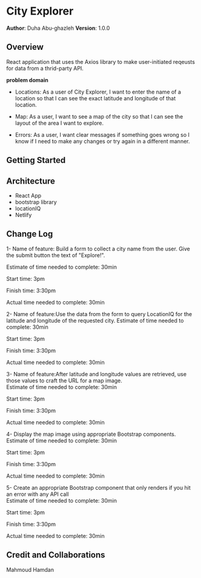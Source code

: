 # City Explorer

**Author**: Duha Abu-ghazleh
**Version**: 1.0.0 

## Overview

React application that uses the Axios library to make user-initiated reqeusts for data from a thrid-party API.

**problem domain**
- Locations: As a user of City Explorer, I want to enter the name of a location so that I can see the exact latitude and longitude of that location.

 - Map: As a user, I want to see a map of the city so that I can see the layout of the area I want to explore.

 - Errors: As a user, I want clear messages if something goes wrong so I know if I need to make any changes or try again in a different manner.


## Getting Started
<!-- What are the steps that a user must take in order to build this app on their own machine and get it running? -->

## Architecture

- React App
- bootstrap library
- locationIQ
- Netlify

 
<!-- Provide a detailed description of the application design. What technologies (languages, libraries, etc) you're using, and any other relevant design information. -->

## Change Log
1- Name of feature: Build a form to collect a city name from the user. Give the submit button the text of "Explore!".

Estimate of time needed to complete: 30min

Start time: 3pm

Finish time: 3:30pm

Actual time needed to complete: 30min

2- Name of feature:Use the data from the form to query LocationIQ for the latitude and longitude of the requested city. 
Estimate of time needed to complete: 30min

Start time: 3pm

Finish time: 3:30pm

Actual time needed to complete: 30min

 3- Name of feature:After latitude and longitude values are retrieved, use those values to craft the URL for a map image.  
Estimate of time needed to complete: 30min

Start time: 3pm

Finish time: 3:30pm

Actual time needed to complete: 30min


 4- Display the map image using appropriate Bootstrap components.   
Estimate of time needed to complete: 30min

Start time: 3pm

Finish time: 3:30pm

Actual time needed to complete: 30min

 5- Create an appropriate Bootstrap component that only renders if you hit an error with any API call   
Estimate of time needed to complete: 30min

Start time: 3pm

Finish time: 3:30pm

Actual time needed to complete: 30min



## Credit and Collaborations

Mahmoud Hamdan




